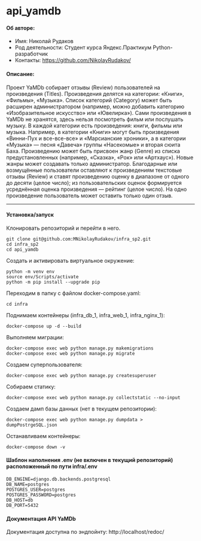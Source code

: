 # api_yamdb

#### **Об авторе:**


* Имя: Николай Рудаков	
* Род деятельности: Студент курса Яндекс.Практикум Python-разработчик
* Контакты: https://github.com/NikolayRudakov/


#### **Описание:**

Проект YaMDb собирает отзывы (Review) пользователей на произведения (Titles). Произведения делятся на категории: «Книги», «Фильмы», «Музыка». Список категорий (Category) может быть расширен администратором (например, можно добавить категорию «Изобразительное искусство» или «Ювелирка»).
Сами произведения в YaMDb не хранятся, здесь нельзя посмотреть фильм или послушать музыку.
В каждой категории есть произведения: книги, фильмы или музыка. Например, в категории «Книги» могут быть произведения «Винни-Пух и все-все-все» и «Марсианские хроники», а в категории «Музыка» — песня «Давеча» группы «Насекомые» и вторая сюита Баха.
Произведению может быть присвоен жанр (Genre) из списка предустановленных (например, «Сказка», «Рок» или «Артхаус»). Новые жанры может создавать только администратор.
Благодарные или возмущённые пользователи оставляют к произведениям текстовые отзывы (Review) и ставят произведению оценку в диапазоне от одного до десяти (целое число); из пользовательских оценок формируется усреднённая оценка произведения — рейтинг (целое число). На одно произведение пользователь может оставить только один отзыв.

---

#### **Установка/запуск**

Клонировать репозиторий и перейти в него.

```
git clone git@github.com:MNikolayRudakov/infra_sp2.git
cd infra_sp2
cd api_yamdb
```

Cоздать и активировать виртуальное окружение:

```
python -m venv env
source env/Scripts/activate 
python -m pip install --upgrade pip
```

Переходим в папку с файлом docker-compose.yaml:

```
cd infra
```

Поднимаем контейнеры (infra_db_1, infra_web_1, infra_nginx_1):

```
docker-compose up -d --build
```

Выполняем миграции:

```
docker-compose exec web python manage.py makemigrations
docker-compose exec web python manage.py migrate
```

Создаем суперпользователя:

```
docker-compose exec web python manage.py createsuperuser
```

Собираем статику:

```
docker-compose exec web python manage.py collectstatic --no-input
```

Создаем дамп базы данных (нет в текущем репозитории):

```
docker-compose exec web python manage.py dumpdata > dumpPostrgeSQL.json
```

Останавливаем контейнеры:

```
docker-compose down -v
```

#### **Шаблон наполнения .env (не включен в текущий репозиторий) расположенный по пути infra/.env**

```
DB_ENGINE=django.db.backends.postgresql
DB_NAME=postgres
POSTGRES_USER=postgres
POSTGRES_PASSWORD=postgres
DB_HOST=db
DB_PORT=5432
```

#### **Документация API YaMDb**

Документация доступна по эндпойнту: http://localhost/redoc/
